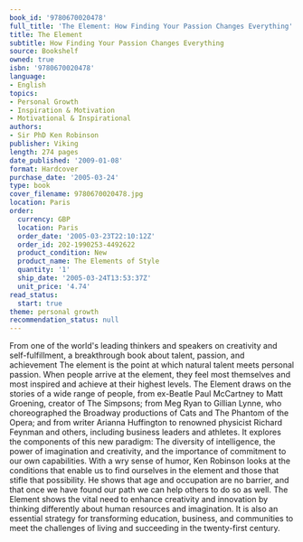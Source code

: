 ```yaml
---
book_id: '9780670020478'
full_title: 'The Element: How Finding Your Passion Changes Everything'
title: The Element
subtitle: How Finding Your Passion Changes Everything
source: Bookshelf
owned: true
isbn: '9780670020478'
language:
- English
topics:
- Personal Growth
- Inspiration & Motivation
- Motivational & Inspirational
authors:
- Sir PhD Ken Robinson
publisher: Viking
length: 274 pages
date_published: '2009-01-08'
format: Hardcover
purchase_date: '2005-03-24'
type: book
cover_filename: 9780670020478.jpg
location: Paris
order:
  currency: GBP
  location: Paris
  order_date: '2005-03-23T22:10:12Z'
  order_id: 202-1990253-4492622
  product_condition: New
  product_name: The Elements of Style
  quantity: '1'
  ship_date: '2005-03-24T13:53:37Z'
  unit_price: '4.74'
read_status:
  start: true
theme: personal growth
recommendation_status: null
---
```

From one of the world's leading thinkers and speakers on creativity and self-fulfillment, a breakthrough book about talent, passion, and achievement
The element is the point at which natural talent meets personal passion. When people arrive at the element, they feel most themselves and most inspired and achieve at their highest levels. The Element draws on the stories of a wide range of people, from ex-Beatle Paul McCartney to Matt Groening, creator of The Simpsons; from Meg Ryan to Gillian Lynne, who choreographed the Broadway productions of Cats and The Phantom of the Opera; and from writer Arianna Huffington to renowned physicist Richard Feynman and others, including business leaders and athletes. It explores the components of this new paradigm: The diversity of intelligence, the power of imagination and creativity, and the importance of commitment to our own capabilities.
With a wry sense of humor, Ken Robinson looks at the conditions that enable us to find ourselves in the element and those that stifle that possibility. He shows that age and occupation are no barrier, and that once we have found our path we can help others to do so as well. The Element shows the vital need to enhance creativity and innovation by thinking differently about human resources and imagination. It is also an essential strategy for transforming education, business, and communities to meet the challenges of living and succeeding in the twenty-first century.

